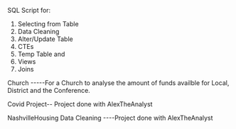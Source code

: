 SQL Script for:
1. Selecting from Table
2.  Data Cleaning 
3. Alter/Update Table
4. CTEs
5. Temp Table and 
6. Views
7. Joins



Church -----For a Church to analyse the amount of funds availble for Local, District and the Conference. 

Covid Project-- Project done with AlexTheAnalyst

NashvilleHousing Data Cleaning ----Project done with AlexTheAnalyst
